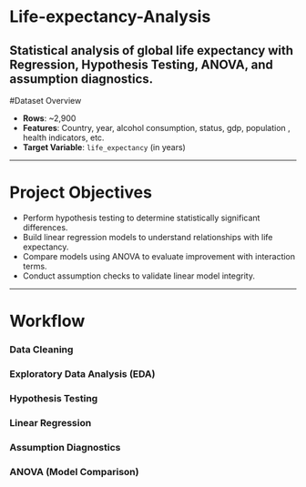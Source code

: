 # Life-expectancy-Analysis
Statistical analysis of global life expectancy with Regression, Hypothesis Testing, ANOVA, and assumption diagnostics.
---

#Dataset Overview

- **Rows**: ~2,900
- **Features**: Country, year, alcohol consumption, status, gdp, population , health indicators, etc.
- **Target Variable**: `life_expectancy` (in years)

---

# Project Objectives

- Perform hypothesis testing to determine statistically significant differences.
- Build linear regression models to understand relationships with life expectancy.
- Compare models using ANOVA to evaluate improvement with interaction terms.
- Conduct assumption checks to validate linear model integrity.

---

# Workflow

### Data Cleaning
### Exploratory Data Analysis (EDA)
### Hypothesis Testing
### Linear Regression
### Assumption Diagnostics
### ANOVA (Model Comparison)

